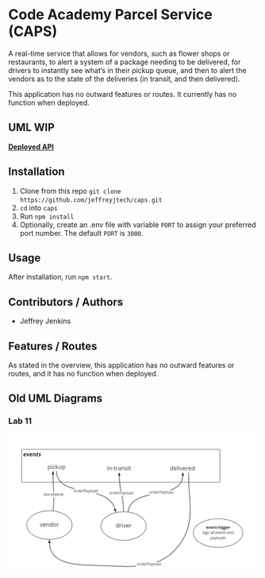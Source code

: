 # Code Academy Parcel Service (CAPS)

A real-time service that allows for vendors, such as flower shops or restaurants, to alert a system of a package needing to be delivered, for drivers to instantly see what’s in their pickup queue, and then to alert the vendors as to the state of the deliveries (in transit, and then delivered).

This application has no outward features or routes. It currently has no function when deployed.

## UML WIP

[**Deployed API**](https://jjtech-caps.herokuapp.com/)

## Installation

1. Clone from this repo `git clone https://github.com/jeffreyjtech/caps.git`
2. `cd` into `caps`
3. Run `npm install`
4. Optionally, create an .env file with variable `PORT` to assign your preferred port number. The default `PORT` is `3000`.

## Usage

After installation, run `npm start`.

## Contributors / Authors

- Jeffrey Jenkins

## Features / Routes

As stated in the overview, this application has no outward features or routes, and it has no function when deployed.

## Old UML Diagrams

### Lab 11

![Lab 11 UML diagram](./assets/lab-11-uml.jpg)
